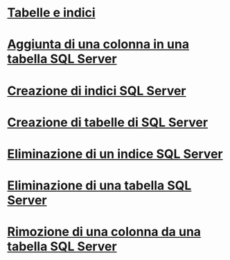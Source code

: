 # [Tabelle e indici](tables-and-indexes.md)

# [Aggiunta di una colonna in una tabella SQL Server](adding-a-column-to-a-sql-server-table.md)
# [Creazione di indici SQL Server](creating-sql-server-indexes.md)
# [Creazione di tabelle di SQL Server](creating-sql-server-tables.md)
# [Eliminazione di un indice SQL Server](dropping-a-sql-server-index.md)
# [Eliminazione di una tabella SQL Server](dropping-a-sql-server-table.md)
# [Rimozione di una colonna da una tabella SQL Server](removing-a-column-from-a-sql-server-table.md)
